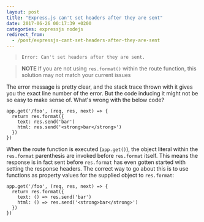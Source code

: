 ```yaml
---
layout: post
title: "Express.js can't set headers after they are sent"
date: 2017-06-26 00:17:39 +0200
categories: expressjs nodejs
redirect_from:
  - /post/expressjs-cant-set-headers-after-they-are-sent
---
```


> `Error: Can't set headers after they are sent.`

> **NOTE** If you are not using `res.format()` within the route function, this
> solution may not match your current issues

The error message is pretty clear, and the stack trace thrown with it gives you
the exact line number of the error. But the code inducing it might not be so
easy to make sense of. What's wrong with the below code?

    app.get('/foo', (req, res, next) => {
      return res.format({
        text: res.send('bar')
        html: res.send('<strong>bar</strong>')
      })
    })

When the route function is executed (`app.get()`), the object literal within the
`res.format` parenthesis are invoked before `res.format` itself. This means the
response is in fact sent before `res.format` has even gotten started with
setting the response headers. The correct way to go about this is to use
functions as property values for the supplied object to `res.format`:

    app.get('/foo', (req, res, next) => {
      return res.format({
        text: () => res.send('bar')
        html: () => res.send('<strong>bar</strong>')
      })
    })